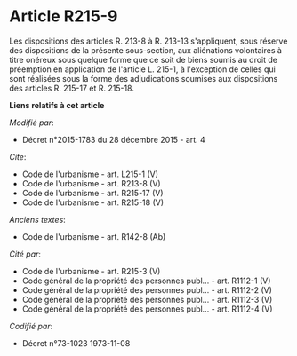 # Article R215-9

Les dispositions des articles R. 213-8 à R. 213-13 s'appliquent, sous réserve des dispositions de la présente sous-section,
aux aliénations volontaires à titre onéreux sous quelque forme que ce soit de biens soumis au droit de préemption en
application de l'article L. 215-1, à l'exception de celles qui sont réalisées sous la forme des adjudications soumises aux
dispositions des articles R. 215-17 et R. 215-18.

**Liens relatifs à cet article**

_Modifié par_:

  - Décret n°2015-1783 du 28 décembre 2015 - art. 4

_Cite_:

  - Code de l'urbanisme - art. L215-1 (V)
  - Code de l'urbanisme - art. R213-8 (V)
  - Code de l'urbanisme - art. R215-17 (V)
  - Code de l'urbanisme - art. R215-18 (V)

_Anciens textes_:

  - Code de l'urbanisme - art. R142-8 (Ab)

_Cité par_:

  - Code de l'urbanisme - art. R215-3 (V)
  - Code général de la propriété des personnes publ... - art. R1112-1 (V)
  - Code général de la propriété des personnes publ... - art. R1112-2 (V)
  - Code général de la propriété des personnes publ... - art. R1112-3 (V)
  - Code général de la propriété des personnes publ... - art. R1112-4 (V)

_Codifié par_:

  - Décret n°73-1023 1973-11-08
